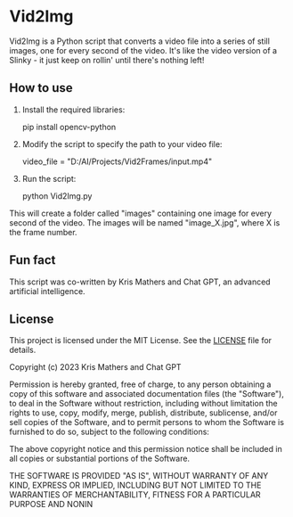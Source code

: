 # Vid2Img

Vid2Img is a Python script that converts a video file into a series of still images, one for every second of the video. It's like the video version of a Slinky - it just keep on rollin' until there's nothing left!

## How to use

1. Install the required libraries:

    pip install opencv-python

2. Modify the script to specify the path to your video file:

    video_file = "D:/AI/Projects/Vid2Frames/input.mp4"

    
3. Run the script:

    python Vid2Img.py



This will create a folder called "images" containing one image for every second of the video. The images will be named "image_X.jpg", where X is the frame number.

## Fun fact

This script was co-written by Kris Mathers and Chat GPT, an advanced artificial intelligence.

## License

This project is licensed under the MIT License. See the [LICENSE](LICENSE) file for details.

Copyright (c) 2023 Kris Mathers and Chat GPT

Permission is hereby granted, free of charge, to any person obtaining a copy
of this software and associated documentation files (the "Software"), to deal
in the Software without restriction, including without limitation the rights
to use, copy, modify, merge, publish, distribute, sublicense, and/or sell
copies of the Software, and to permit persons to whom the Software is
furnished to do so, subject to the following conditions:

The above copyright notice and this permission notice shall be included in all
copies or substantial portions of the Software.

THE SOFTWARE IS PROVIDED "AS IS", WITHOUT WARRANTY OF ANY KIND, EXPRESS OR
IMPLIED, INCLUDING BUT NOT LIMITED TO THE WARRANTIES OF MERCHANTABILITY,
FITNESS FOR A PARTICULAR PURPOSE AND NONIN
